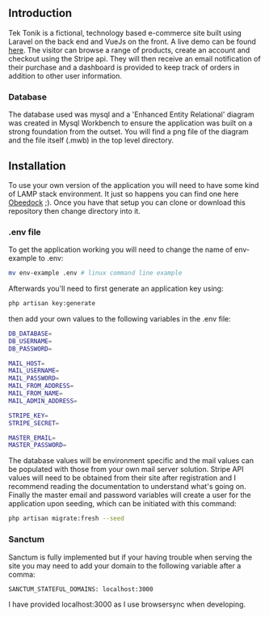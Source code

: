 ## Introduction

Tek Tonik is a fictional, technology based e-commerce site built using Laravel on the back end and VueJs on the front. A live demo can be found [here](https://tek-tonik.dependabledev.com/products). The visitor can browse a range of products, create an account and checkout using the Stripe api. They will then receive an email notification of their purchase and a dashboard is provided to keep track of orders in addition to other user information.

### Database

The database used was mysql and a 'Enhanced Entity Relational' diagram was created in Mysql Workbench to ensure the application was built on a strong foundation from the outset. You will find a png file of the diagram and the file itself (.mwb) in the top level directory.

## Installation

To use your own version of the application you will need to have some kind of LAMP stack environment. It just so happens you can find one here [Obeedock](https://github.com/SteveObee/obeedock) ;). Once you have that setup you can clone or download this repository then change directory into it.

### .env file

To get the application working you will need to change the name of env-example to .env:

```bash
mv env-example .env # linux command line example
```

Afterwards you'll need to first generate an application key using:

```bash
php artisan key:generate
```

then add your own values to the following variables in the .env file:

```bash
DB_DATABASE=
DB_USERNAME=
DB_PASSWORD=

MAIL_HOST=
MAIL_USERNAME=
MAIL_PASSWORD=
MAIL_FROM_ADDRESS=
MAIL_FROM_NAME=
MAIL_ADMIN_ADDRESS=

STRIPE_KEY=
STRIPE_SECRET=

MASTER_EMAIL=
MASTER_PASSWORD=
```

The database values will be environment specific and the mail values can be populated with those from your own mail server solution. Stripe API values will need to be obtained from their site after registration and I recommend reading the documentation to understand what's going on. Finally the master email and password variables will create a user for the application upon seeding, which can be initiated with this command:

```bash
php artisan migrate:fresh --seed
```

### Sanctum

Sanctum is fully implemented but if your having trouble when serving the site you may need to add your domain to the following variable after a comma:

```bash
SANCTUM_STATEFUL_DOMAINS: localhost:3000
```

I have provided localhost:3000 as I use browsersync when developing.
